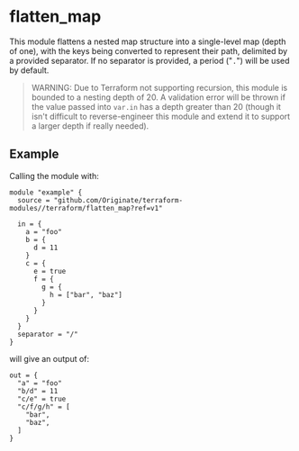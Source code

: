 # flatten_map

This module flattens a nested map structure into a single-level map (depth of
one), with the keys being converted to represent their path, delimited by a
provided separator. If no separator is provided, a period ("`.`") will be used
by default.

> WARNING: Due to Terraform not supporting recursion, this module is bounded to
> a nesting depth of 20. A validation error will be thrown if the value passed
> into `var.in` has a depth greater than 20 (though it isn't difficult to
> reverse-engineer this module and extend it to support a larger depth if really
> needed).

## Example

Calling the module with:

```
module "example" {
  source = "github.com/Originate/terraform-modules//terraform/flatten_map?ref=v1"

  in = {
    a = "foo"
    b = {
      d = 11
    }
    c = {
      e = true
      f = {
        g = {
          h = ["bar", "baz"]
        }
      }
    }
  }
  separator = "/"
}
```

will give an output of:

```
out = {
  "a" = "foo"
  "b/d" = 11
  "c/e" = true
  "c/f/g/h" = [
    "bar",
    "baz",
  ]
}
```
